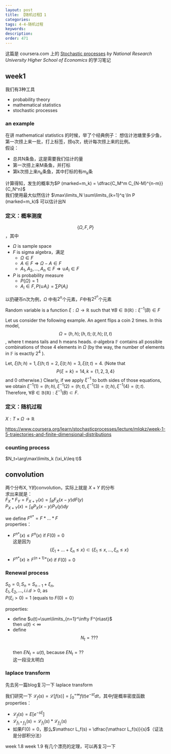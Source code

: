 ```yaml
---
layout: post
title: 【随机过程】1
categories:
tags: 4-4-随机过程
keywords:
description:
order: 471
---
```


这篇是 coursera.com 上的 [Stochastic processes](https://www.coursera.org/learn/stochasticprocesses) *by National Research University Higher School of Economics* 的学习笔记

## week1
我们有3种工具
- probability theory
- mathematical statistics
- stochastic processes

### an example
在讲 mathematical statistics 的时候，举了个经典例子：
想估计池塘里多少鱼，第一次捞上来一批，打上标签，捞q次，统计每次捞上来的比例。  
假设：
- 总共N条鱼，这是需要我们估计的量
- 第一次捞上来M条鱼，并打标
- 第k次捞上来$n_k$条鱼，其中打标的有$m_k$条

计算得知，发生的概率为$P (marked=m_k) = \dfrac{C_M^m C_{N-M}^{n-m}}{C_N^n}$  
我们使用最大似然估计 $\max\limits_N \sum\limits_{k=1}^q \ln P (marked=m_k)$ 可以估计出N

### 定义：概率测度
$$\{ \Omega,F,P \}$$ ，其中
- $\Omega$ is sample space
- $F$ is sigma algebra，满足
    - $\Omega\in F$
    - $A\in F\Longrightarrow \Omega - A \in F$
    - $A_1,A_2,...,A_n \in F \Longrightarrow \cup A_i \in F$
- $P$ is probability measure
    - $P\{ \Omega \}=1$
    - $A_i \in F,P(\cup A_i)=\sum P(A_i)$



以扔硬币n次为例，$\Omega$ 中有$2^n$个元素，$F$中有$2^{2^n}$个元素  





Random variable is a function $\xi: \Omega \to \mathbb R$ such that $\forall B \in \mathbb {B(R)}:\xi^{-1}(B) \in F$  

Let us consider the following example. An agent flips a coin 2 times. In this model, $$\Omega={(h,h);(h,t);(t,h);(t,t)}$$, where t means tails and h means heads. σ-algebra $\mathbb F$ contains all possible combinations of those 4 elements in $\Omega$ (by the way, the number of elements in $\mathbb F$ is exactly $2^4$ ).  

Let, $\xi(h;h)=1, \xi(h;t)=2, \xi(t;h)=3, \xi(t;t)=4$. (Note that $$P\{\xi=k\}=14,k=\{1,2,3,4\}$$ and 0 otherwise.) Clearly, if we apply $\xi^{-1}$ to both sides of those equations, we obtain $\xi^{-1}(1)=(h;h), \xi^{-1}(2)=(h;t), \xi^{-1}(3)=(t;h), \xi^{-1}(4)=(t;t)$. Therefore, $\forall B \in \mathbb {B(R)}: \xi^{-1}(B) \subset F$.

### 定义：随机过程
$X:T\times \Omega \to \mathbb R$

https://www.coursera.org/learn/stochasticprocesses/lecture/mIqkz/week-1-5-trajectories-and-finite-dimensional-distributions



### counting process
$N_t=\arg\max\limits_k (\xi_k\leq t)$

## convolution
两个分布X, Y的convolution，实际上就是 $X+Y$ 的分布  
求出来就是：  
$F_X \ast F_Y = F_{X+Y}(x) = \int_R F_X(x-y)dF(y)$  
$P_{X+Y}(x)=\int_R P_X(x-y)P_Y(y)dy$


we define $F^{n\ast}=F\ast ...\ast F$  
properties：  
- $F^{n\ast}(x)\leq F^n(x)$ if $F(0)=0$  
这是因为 $$\{\xi_1+...+\xi_n\leq x\}\subset\{\xi_1\leq x,...,\xi_n\leq x\}$$
- $F^{n\ast}(x) \geq F^{(n+1)\ast}(x)$ if $F(0)=0$  


### Renewal process
$S_0=0,S_n=S_{n-1}+\xi_n,$  
$\xi_1,\xi_2,...,i.i.d>0$, as  
$P(\xi_i>0)=1$ (equals to $F(0)=0$）

properties:
- define $u(t)=\sum\limits_{n=1}^\infty F^{n\ast}$  
then $u(t)<\infty$
- define $$N_t = ???$$  
then $EN_t=u(t)$, because $EN_t=??$  
这一段没太明白

### laplace transform
先去另一篇blog复习一下 laplace transform  

我们研究一下 $\mathscr L_f(s) = \mathscr L[f(s)]=\int_0^{+\infty}f(t)e^{-st}dt$，其中$f$是概率密度函数  
properties：
- $\mathscr L_f(s) = E[e^{-s\xi}]$
- $\mathscr L_{f_1\ast f_2}(s) = \mathscr L_{f_1}(s) \ast \mathscr L_{f_2}(s)$
- 如果$F(0)=0$，那么$\mathscr L_f(s) = \dfrac{\mathscr L_f(s)}{s}$（证法是分部积分法）


week 1.8 week 1.9 有几个漂亮的定理，可以再复习一下

